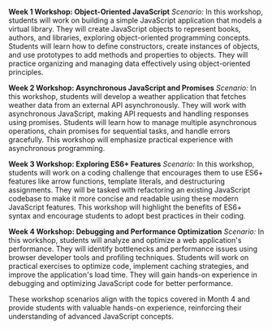 **Week 1 Workshop: Object-Oriented JavaScript**
*Scenario:* In this workshop, students will work on building a simple JavaScript application that models a virtual library. They will create JavaScript objects to represent books, authors, and libraries, exploring object-oriented programming concepts. Students will learn how to define constructors, create instances of objects, and use prototypes to add methods and properties to objects. They will practice organizing and managing data effectively using object-oriented principles.

**Week 2 Workshop: Asynchronous JavaScript and Promises**
*Scenario:* In this workshop, students will develop a weather application that fetches weather data from an external API asynchronously. They will work with asynchronous JavaScript, making API requests and handling responses using promises. Students will learn how to manage multiple asynchronous operations, chain promises for sequential tasks, and handle errors gracefully. This workshop will emphasize practical experience with asynchronous programming.

**Week 3 Workshop: Exploring ES6+ Features**
*Scenario:* In this workshop, students will work on a coding challenge that encourages them to use ES6+ features like arrow functions, template literals, and destructuring assignments. They will be tasked with refactoring an existing JavaScript codebase to make it more concise and readable using these modern JavaScript features. This workshop will highlight the benefits of ES6+ syntax and encourage students to adopt best practices in their coding.

**Week 4 Workshop: Debugging and Performance Optimization**
*Scenario:* In this workshop, students will analyze and optimize a web application's performance. They will identify bottlenecks and performance issues using browser developer tools and profiling techniques. Students will work on practical exercises to optimize code, implement caching strategies, and improve the application's load time. They will gain hands-on experience in debugging and optimizing JavaScript code for better performance.

These workshop scenarios align with the topics covered in Month 4 and provide students with valuable hands-on experience, reinforcing their understanding of advanced JavaScript concepts.